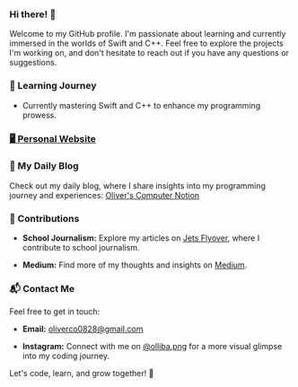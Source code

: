 ### Hi there! 👋

Welcome to my GitHub profile. I'm passionate about learning and currently immersed in the worlds of Swift and C++. Feel free to explore the projects I'm working on, and don't hesitate to reach out if you have any questions or suggestions.

### 🌱 Learning Journey

- Currently mastering Swift and C++ to enhance my programming prowess.

###  [🖥️ Personal Website](https://www.olivergpark.com)

### 📝 My Daily Blog

Check out my daily blog, where I share insights into my programming journey and experiences: [Oliver's Computer Notion](https://ollie-dev.notion.site/Oliver-s-Computer-Notion-fd04c533401b481a8a61e802f5ae59a8)

### 🚀 Contributions

- **School Journalism:** Explore my articles on [Jets Flyover](https://jetsflyover.com/staff_name/oliver-park/), where I contribute to school journalism.

- **Medium:** Find more of my thoughts and insights on [Medium](https://medium.com/@oliverco0828).

### 📬 Contact Me

Feel free to get in touch:

- **Email:** [oliverco0828@gmail.com](mailto:oliverco0828@gmail.com)

- **Instagram:** Connect with me on [@olliba.png](https://www.instagram.com/olliba.png/) for a more visual glimpse into my coding journey.

Let's code, learn, and grow together! 🚀
<!--
**oliver0828-dev/oliver0828-dev** is a ✨ _special_ ✨ repository because its `README.md` (this file) appears on your GitHub profile.

Here are some ideas to get you started:

- 🔭 I’m currently working on ...
- 🌱 I’m currently learning ...
- 👯 I’m looking to collaborate on ...
- 🤔 I’m looking for help with ...
- 💬 Ask me about ...
- 📫 How to reach me: ...
- 😄 Pronouns: ...
- ⚡ Fun fact: ...
-->

